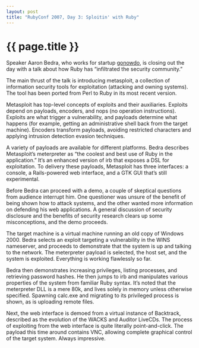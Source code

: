 ```yaml
---
layout: post
title: "RubyConf 2007, Day 3: Sploitin' with Ruby"
---
```


{{ page.title }}
================

Speaker Aaron Bedra, who works for startup [gonowdo](http://gonowdo.com/), is closing out the day with a talk about how Ruby has “infiltrated the security community.”

The main thrust of the talk is introducing metasploit, a collection of information security tools for exploitation (attacking and owning systems). The tool has been ported from Perl to Ruby in its most recent version.

Metasploit has top-level concepts of exploits and their auxiliaries. Exploits depend on payloads, encoders, and nops (no operation instructions). Exploits are what trigger a vulnerability, and payloads determine what happens (for example, getting an administrative shell back from the target machine). Encoders transform payloads, avoiding restricted characters and applying intrusion detection evasion techniques.

A variety of payloads are available for different platforms. Bedra describes Metasploit’s meterpreter as “the coolest and best use of Ruby in the application.” It’s an enhanced version of irb that exposes a DSL for exploitation. To delivery these payloads, Metasploit has three interfaces: a console, a Rails-powered web interface, and a GTK GUI that’s still experimental.

Before Bedra can proceed with a demo, a couple of skeptical questions from audience interrupt him. One questioner was unsure of the benefit of being shown how to attack systems, and the other wanted more information on defending his web applications. A general discussion of security disclosure and the benefits of security research clears up some misconceptions, and the demo proceeds.

The target machine is a virtual machine running an old copy of Windows 2000. Bedra selects an exploit targeting a vulnerability in the WINS nameserver, and proceeds to demonstrate that the system is up and talking to the network. The meterpreter payload is selected, the host set, and the system is exploited. Everything is working flawlessly so far.

Bedra then demonstrates increasing privileges, listing processes, and retrieving password hashes. He then jumps to irb and manipulates various properties of the system from familiar Ruby syntax. It’s noted that the meterpreter DLL is a mere 80k, and lives solely in memory unless otherwise specified. Spawning calc.exe and migrating to its privileged process is shown, as is uploading remote files.

Next, the web interface is demoed from a virtual instance of Backtrack, described as the evolution of the WACKS and Auditor LiveCDs. The process of exploiting from the web interface is quite literally point-and-click. The payload this time around contains VNC, allowing complete graphical control of the target system. Always impressive.
